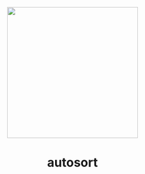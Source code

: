 <p align="center">
  <img width="300" height="300" src="logo files/icon.ico">
</p>

<h1 align="center">autosort</h1>
